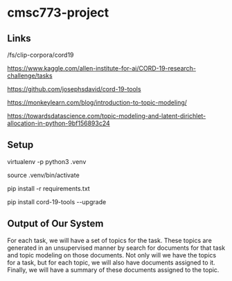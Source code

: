 # cmsc773-project

## Links

/fs/clip-corpora/cord19

https://www.kaggle.com/allen-institute-for-ai/CORD-19-research-challenge/tasks

https://github.com/josephsdavid/cord-19-tools

https://monkeylearn.com/blog/introduction-to-topic-modeling/

https://towardsdatascience.com/topic-modeling-and-latent-dirichlet-allocation-in-python-9bf156893c24

## Setup

virtualenv -p python3 .venv

source .venv/bin/activate

pip install -r requirements.txt

pip install cord-19-tools --upgrade

## Output of Our System

For each task, we will have a set of topics for the task. These topics are generated in an unsupervised manner
by search for documents for that task and topic modeling on those documents. Not only will we have the topics
for a task, but for each topic, we will also have documents assigned to it. Finally, we will have a summary
of these documents assigned to the topic.
